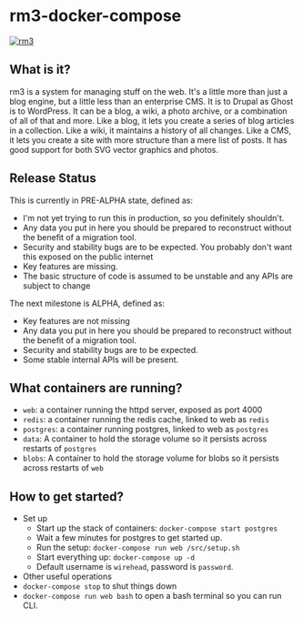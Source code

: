 rm3-docker-compose
===================

[![rm3](https://img.shields.io/badge/rm3%20version-0.2.1-3F00FF.svg)](https://github.com/rm3web/rm3)


What is it?
-----------

rm3 is a system for managing stuff on the web. It's a little more than just a blog engine, but a little less than an enterprise CMS. It is to Drupal as Ghost is to WordPress. It can be a blog, a wiki, a photo archive, or a combination of all of that and more.  Like a blog, it lets you create a series of blog articles in a collection. Like a wiki, it maintains a history of all changes.  Like a CMS, it lets you create a site with more structure than a mere list of posts.  It has good support for both SVG vector graphics and photos.

Release Status
--------------

This is currently in PRE-ALPHA state, defined as:
* I'm not yet trying to run this in production, so you definitely shouldn't.
* Any data you put in here you should be prepared to reconstruct without the benefit of a migration tool.
* Security and stability bugs are to be expected.  You probably don't want this exposed on the public internet
* Key features are missing.
* The basic structure of code is assumed to be unstable and any APIs are subject to change

The next milestone is ALPHA, defined as:
* Key features are not missing
* Any data you put in here you should be prepared to reconstruct without the benefit of a migration tool.
* Security and stability bugs are to be expected.
* Some stable internal APIs will be present.

What containers are running?
----------------------------

 - `web`: a container running the httpd server, exposed as port 4000
 - `redis`: a container running the redis cache, linked to web as `redis`
 - `postgres`: a container running postgres, linked to web as `postgres`
 - `data`: A container to hold the storage volume so it persists across restarts of `postgres`
 - `blobs`: A container to hold the storage volume for blobs so it persists across restarts of `web`

How to get started?
-------------------

- Set up
  - Start up the stack of containers: `docker-compose start postgres`
  - Wait a few minutes for postgres to get started up.
  - Run the setup: `docker-compose run web /src/setup.sh`
  - Start everything up: `docker-compose up -d`
  - Default username is `wirehead`, password is `password`.
- Other useful operations
 - `docker-compose stop` to shut things down
 - `docker-compose run web bash` to open a bash terminal so you can run CLI.
 